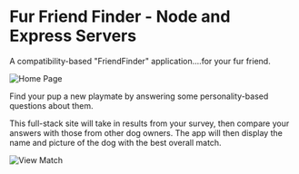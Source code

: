 # Fur Friend Finder - Node and Express Servers

A compatibility-based "FriendFinder" application....for your fur friend.

![Home Page](./assets/images/home_page.png)

Find your pup a new playmate by answering some personality-based questions about them.

This full-stack site will take in results from your survey, then compare your answers with those from other dog owners. The app will then display the name and picture of the dog with the best overall match. 

![View Match](./assets/images/view-match.png)